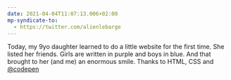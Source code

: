 ```yaml
---
date: 2021-04-04T11:07:13.006+02:00
mp-syndicate-to:
  - https://twitter.com/alienlebarge
---
```

Today, my 9yo daughter learned to do a little website for the first time. She listed her friends. Girls are written in purple and boys in blue. And that brought to her (and me) an enormous smile.
Thanks to HTML, CSS and [@codepen](https://twitter.com/codepen)
